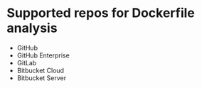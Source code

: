 # Supported repos for Dockerfile analysis

* GitHub
* GitHub Enterprise
* GitLab
* Bitbucket Cloud
* Bitbucket Server

